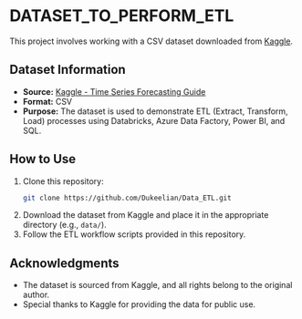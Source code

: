 # DATASET_TO_PERFORM_ETL

This project involves working with a CSV dataset downloaded from [Kaggle](https://www.kaggle.com/).

## Dataset Information

- **Source:** [Kaggle - Time Series Forecasting Guide](https://www.kaggle.com/code/ankumagawa/time-series-forecast-a-comprehensive-guide)
- **Format:** CSV
- **Purpose:** The dataset is used to demonstrate ETL (Extract, Transform, Load) processes using Databricks, Azure Data Factory, Power BI, and SQL.

## How to Use

1. Clone this repository:
   ```bash
   git clone https://github.com/Dukeelian/Data_ETL.git
   ```
2. Download the dataset from Kaggle and place it in the appropriate directory (e.g., `data/`).
3. Follow the ETL workflow scripts provided in this repository.

## Acknowledgments

- The dataset is sourced from Kaggle, and all rights belong to the original author.
- Special thanks to Kaggle for providing the data for public use.




